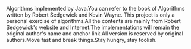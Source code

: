 Algorithms implemented by Java.You can refer to the book of Algorithms written by Robert Sedgewick and Kevin Wayne.
This project is only a personal exercise of algorithms.All the contents are mainly from Robert Sedgewick's website and Internet.The implementations will remain the original author's name and anchor link.All version is reserved by original authors.Move fast and break things.Stay hungry, stay foolish.

